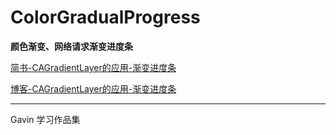 # ColorGradualProgress
 **颜色渐变、网络请求渐变进度条**



[简书-CAGradientLayer的应用-渐变进度条](http://www.jianshu.com/p/fedeeeab00f6)

[博客-CAGradientLayer的应用-渐变进度条](http://www.dhlee.cn/index.php/2015/03/13/cagradientlayer_/)

***

Gavin 学习作品集
